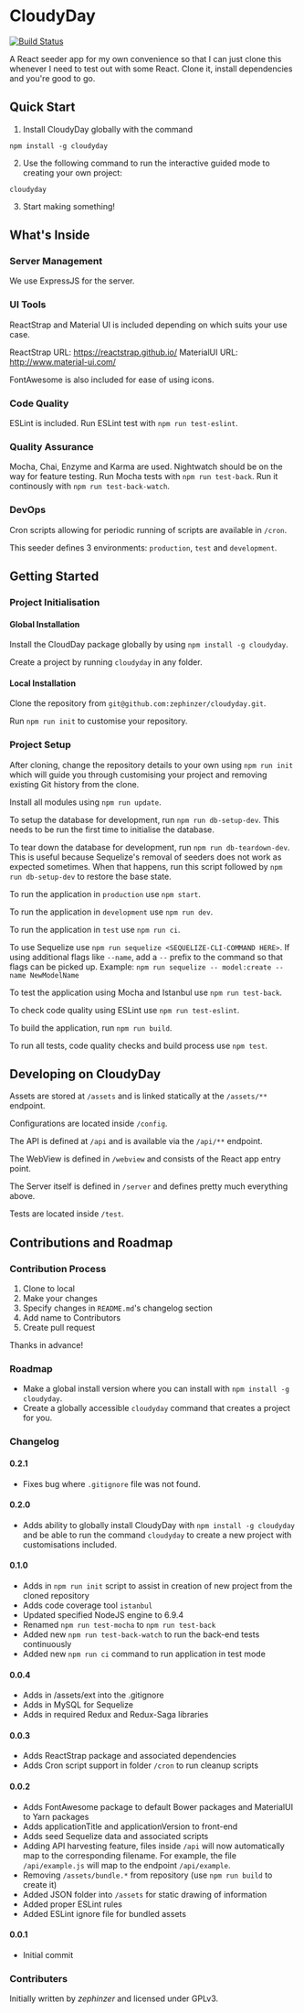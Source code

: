 # CloudyDay

[![Build Status](https://travis-ci.org/zephinzer/cloudyday.svg?branch=master)](https://travis-ci.org/zephinzer/cloudyday)

A React seeder app for my own convenience so that I can just clone this whenever I need
to test out with some React. Clone it, install dependencies and you're good to go.

## Quick Start

1. Install CloudyDay globally with the command

```
npm install -g cloudyday
```

2. Use the following command to run the interactive guided mode to creating your own 
project:

```
cloudyday
```

3. Start making something!

## What's Inside

### Server Management

We use ExpressJS for the server.

### UI Tools

ReactStrap and Material UI is included depending on which suits your use case.

ReactStrap URL: https://reactstrap.github.io/
MaterialUI URL: http://www.material-ui.com/

FontAwesome is also included for ease of using icons.

### Code Quality

ESLint is included. Run ESLint test with `npm run test-eslint`.

### Quality Assurance

Mocha, Chai, Enzyme and Karma are used. Nightwatch should be on the way for feature 
testing. Run Mocha tests with `npm run test-back`. Run it continously with `npm run test-back-watch`.

### DevOps

Cron scripts allowing for periodic running of scripts are available in `/cron`.

This seeder defines 3 environments: `production`, `test` and `development`. 

## Getting Started

### Project Initialisation

#### Global Installation
Install the CloudDay package globally by using `npm install -g cloudyday`.

Create a project by running `cloudyday` in any folder.

#### Local Installation
Clone the repository from `git@github.com:zephinzer/cloudyday.git`.

Run `npm run init` to customise your repository.

### Project Setup

After cloning, change the repository details to your own using `npm run init` which will
guide you through customising your project and removing existing Git history from the clone.

Install all modules using `npm run update`.

To setup the database for development, run `npm run db-setup-dev`. This needs to be 
run the first time to initialise the database.

To tear down the database for development, run `npm run db-teardown-dev`. This is
useful because Sequelize's removal of seeders does not work as expected sometimes. 
When that happens, run this script followed by `npm run db-setup-dev` to restore the 
base state.

To run the application in `production` use `npm start`.

To run the application in `development` use `npm run dev`.

To run the application in `test` use `npm run ci`.

To use Sequelize use `npm run sequelize <SEQUELIZE-CLI-COMMAND HERE>`.
If using additional flags like `--name`, add a `--` prefix to the command so that 
flags can be picked up. Example: `npm run sequelize -- model:create --name NewModelName`

To test the application using Mocha and Istanbul use `npm run test-back`.

To check code quality using ESLint use `npm run test-eslint`.

To build the application, run `npm run build`. 

To run all tests, code quality checks and build process use `npm test`.

## Developing on CloudyDay

Assets are stored at `/assets` and is linked statically at the `/assets/**` endpoint.

Configurations are located inside `/config`.

The API is defined at `/api` and is available via the `/api/**` endpoint.

The WebView is defined in `/webview` and consists of the React app entry point.

The Server itself is defined in `/server` and defines pretty much everything above.

Tests are located inside `/test`.

## Contributions and Roadmap

### Contribution Process

1. Clone to local
2. Make your changes
3. Specify changes in `README.md`'s changelog section
4. Add name to Contributors
5. Create pull request

Thanks in advance!

### Roadmap
- Make a global install version where you can install with `npm install -g cloudyday`.
- Create a globally accessible `cloudyday` command that creates a project for you.

### Changelog

#### 0.2.1
- Fixes bug where `.gitignore` file was not found.

#### 0.2.0
- Adds ability to globally install CloudyDay with `npm install -g cloudyday` and be 
able to run the command `cloudyday` to create a new project with customisations included.

#### 0.1.0
- Adds in `npm run init` script to assist in creation of new project from the cloned
repository
- Adds code coverage tool `istanbul`
- Updated specified NodeJS engine to 6.9.4
- Renamed `npm run test-mocha` to `npm run test-back`
- Added new `npm run test-back-watch` to run the back-end tests continuously
- Added new `npm run ci` command to run application in test mode

#### 0.0.4

- Adds in /assets/ext into the .gitignore
- Adds in MySQL for Sequelize 
- Adds in required Redux and Redux-Saga libraries

#### 0.0.3

- Adds ReactStrap package and associated dependencies
- Adds Cron script support in folder `/cron` to run cleanup scripts

#### 0.0.2

- Adds FontAwesome package to default Bower packages and MaterialUI to Yarn packages
- Adds applicationTitle and applicationVersion to front-end
- Adds seed Sequelize data and associated scripts
- Adding API harvesting feature, files inside `/api` will now automatically map
  to the corresponding filename. For example, the file `/api/example.js` will map to
	the endpoint `/api/example`.
- Removing `/assets/bundle.*` from repository (use `npm run build` to create it)
- Added JSON folder into `/assets` for static drawing of information
- Added proper ESLint rules
- Added ESLint ignore file for bundled assets

#### 0.0.1

- Initial commit

### Contributers

Initially written by *zephinzer* and licensed under GPLv3.